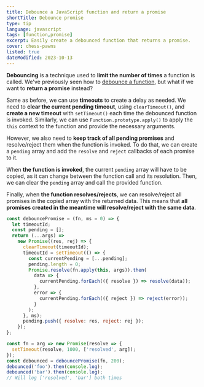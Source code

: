 ```yaml
---
title: Debounce a JavaScript function and return a promise
shortTitle: Debounce promise
type: tip
language: javascript
tags: [function,promise]
excerpt: Easily create a debounced function that returns a promise.
cover: chess-pawns
listed: true
dateModified: 2023-10-13
---
```


**Debouncing** is a technique used to **limit the number of times** a function is called. We've previously seen how to [debounce a function](/js/s/debounce-function), but what if we want to **return a promise** instead?

Same as before, we can use **timeouts** to create a delay as needed. We need to **clear the current pending timeout**, using `clearTimeout()`, and **create a new timeout** with `setTimeout()` each time the debounced function is invoked. Similarly, we can use `Function.prototype.apply()` to apply the `this` context to the function and provide the necessary arguments.

However, we also need to **keep track of all pending promises** and resolve/reject them when the function is invoked. To do that, we can create a `pending` array and add the `resolve` and `reject` callbacks of each promise to it.

When **the function is invoked**, the current `pending` array will have to be copied, as it can change between the function call and its resolution. Then, we can clear the `pending` array and call the provided function.

Finally, when **the function resolves/rejects**, we can resolve/reject all promises in the copied array with the returned data. This means that **all promises created in the meantime will resolve/reject with the same data**.

```js
const debouncePromise = (fn, ms = 0) => {
  let timeoutId;
  const pending = [];
  return (...args) =>
    new Promise((res, rej) => {
      clearTimeout(timeoutId);
      timeoutId = setTimeout(() => {
        const currentPending = [...pending];
        pending.length = 0;
        Promise.resolve(fn.apply(this, args)).then(
          data => {
            currentPending.forEach(({ resolve }) => resolve(data));
          },
          error => {
            currentPending.forEach(({ reject }) => reject(error));
          }
        );
      }, ms);
      pending.push({ resolve: res, reject: rej });
    });
};

const fn = arg => new Promise(resolve => {
  setTimeout(resolve, 1000, ['resolved', arg]);
});
const debounced = debouncePromise(fn, 200);
debounced('foo').then(console.log);
debounced('bar').then(console.log);
// Will log ['resolved', 'bar'] both times
```
